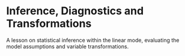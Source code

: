 # Inference, Diagnostics and Transformations
A lesson on statistical inference within the linear mode, evaluating the model assumptions and variable transformations.
